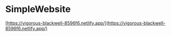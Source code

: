 # SimpleWebsite

[https://vigorous-blackwell-8596f6.netlify.app/](https://vigorous-blackwell-8596f6.netlify.app/)
